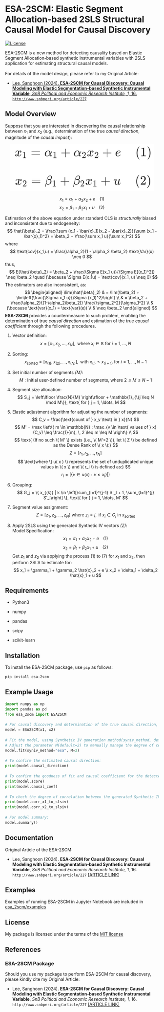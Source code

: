 # ESA-2SCM: Elastic Segment Allocation-based 2SLS Structural Causal Model for Causal Discovery

[![License](https://img.shields.io/badge/license-MIT-blue.svg)](https://github.com/DSsoli/esa-2scm/blob/main/LICENSE)

ESA-2SCM is a new method for detecting causality based on Elastic Segment Allocation-based synthetic instrumental variables with 2SLS application for estimating structural causal models. 
<br>
<br>
For details of the model design, please refer to my Original Article:

* [Lee, Sanghoon (2024). **ESA-2SCM for Causal Discovery: Causal Modeling with Elastic Segmentation-based Synthetic Instrumental Variable**, *SnB Political and Economic Research Institute,* *1,* 16. `http://www.snbperi.org/article/227`](http://www.snbperi.org/article/227)

## Model Overview
Suppose that you are interested in discovering the causal relationship between $x_1$ and $x_2$ (e.g., determination of the true *causal direction*, magnitude of the *causal impact*):
<p align="center">
  <img src="https://github.com/DSsoli/esa-2scm/blob/main/img/1.png?raw=true" alt="Alt text" title="Optional title"/>
</p>

$$
x_1 = \alpha_1 + \alpha_2 x_2 + e \;\;\;\;(1)
$$
$$
x_2 = \beta_1 + \beta_2 x_1 + u \;\;\;\;(2)
$$

Estimation of the above equation under standard OLS is *structurally* biased and inconsistent due to endogeneity:
$$
\hat{\beta}_2 = \frac{\sum (x_1 - \bar{x}_1)(x_2 - \bar{x}_2)}{\sum (x_1 - \bar{x}_1)^2} = \beta_2 + \frac{\sum x_1 u}{\sum x_1^2}
$$
where
$$
\text{cov}(x_1,u) = \frac{\alpha_2}{1 - \alpha_2 \beta_2} \text{Var}(u) \neq 0
$$
thus,
$$
E(\hat{\beta}_2) = \beta_2 + \frac{\Sigma E(x_1 u)}{\Sigma E[(x_1)^2]} \neq \beta_2 \quad (\because \Sigma E(x_1u) = \text{cov}(x_1, u) \neq 0)
$$
The estimators are also inconsistent, as:
$$
\begin{aligned}
\lim(\hat{\beta}_2) & = \lim(\beta_2) + \lim\left(\frac{\Sigma x_1 u}{\Sigma (x_1)^2}\right) \\
& = \beta_2 + \frac{\alpha_2}{(1-\alpha_2\beta_2)} \frac{\sigma_2^2}{\sigma_1^2} \\
& (\because \text{var}(x_1) = \text{var}(e)) \\
& \neq \beta_2
\end{aligned}
$$
**ESA-2SCM** provides a countermeasure to such problem, enabling the determination of true *causal direction* and estimation of the true *causal coefficient* through the following procedures.
1. Vector definition:
   $$
   x = [x_1, x_2, \ldots, x_N], \text{ where } x_i \in \mathbb{R} \text{ for } i = 1, \ldots, N
   $$

2. Sorting:
   $$
   x_{\text{sorted}} = [x_{(1)}, x_{(2)}, \ldots, x_{(N)}], \text{ with } x_{(i)} \leq x_{(i+1)} \text{ for } i = 1, \ldots, N-1
   $$

3. Set initial number of segments *(M)*:
   $$
   M: \text{Initial user-defined number of segments, where } 2 \leq M \leq N-1
   $$

4. Segment size allocation:
   $$
   S_j = \left\lfloor \frac{N}{M} \right\rfloor + \mathbb{1}_{\{j \leq N \mod M\}}, \text{ for } j = 1, \ldots, M
   $$

5. Elastic adjustment algorithm for adjusting the number of segments:
   $$
   C_v = \frac{\text{count of } x_v \text{ in } x}{N}
   $$
   $$
   M' = \max \left\{ m \in \mathbb{N} : \max_{v \in \text{ values of } x}(C_v) \leq \frac{1}{m}, \, 2 \leq m \leq M \right\} 
   \\
   $$
   $$
   \text{ (If no such \( M' \) exists (i.e., \( M'<2 \)), let \( Z \) be defined as the Dense Rank of \( x \):}
   $$
   $$
   Z = [r_1, r_2, \ldots, r_N]
   $$
   $$
   \text{where \( u( x ) \) represents the set of unduplicated unique values in \( x \) and \( r_i \) is defined as:} 
   $$
   $$
   r_i = |\{v \in \textit{u}(x) : v \leq x_i\}|)
   $$

6. Grouping:
   $$
   G_j = \{ x_{(k)} | k \in \left[\sum_{l=1}^{j-1} S'_l + 1, \sum_{l=1}^{j} S'_l\right] \}, \text{ for } j = 1, \ldots, M'
   $$

7. Segment value assignment:
   $$
   Z = [z_1, z_2, \ldots, z_N] \text{ where } z_i = j, \text{ if } x_i \in G_j \text{ in } x_{\text{sorted}}
   $$

8. Apply 2SLS using the generated Synthetic IV vectors *(Z)*: <br>
Model Specification:
$$
x_1 = \alpha_1 + \alpha_2 x_2 + e \;\;\;\;(1)
$$
$$
x_2 = \beta_1 + \beta_2 x_1 + u \;\;\;\;(2)
$$
Get $z_1$ and  $z_2$ via applying the process (1) to (7) for  $x_1$ and  $x_2$, then perform 2SLS to estimate for:
$$
x_1 = \gamma_1 + \gamma_2 \hat{x}_2 + e \\
x_2 = \delta_1 + \delta_2 \hat{x}_1 + u
$$



## Requirements

* Python3

* numpy

* pandas

* scipy

* scikit-learn

## Installation

To install the ESA-2SCM package, use `pip` as follows:

```sh
pip install esa-2scm
```

## Example Usage

```python
import numpy as np
import pandas as pd
from esa_2scm import ESA2SCM

# For causal discovery and determination of the true causal direction, input x_1 and x_2 as follows to initialize the ESA-2SCM model:
model = ESA2SCM(x1, x2)

# Fit the model, using Synthetic IV generation method(syniv_method, default: 'ESA') to estimate causality
# Adjust the parameter M(default=2) to manually manage the degree of correlation between the Synthetic IVs (2SLS-converted) and the respective endogenous variables
model.fit(syniv_method="esa", M=2)

# To confirm the estimated causal direction:
print(model.causal_direction)

# To confirm the goodness of fit and causal coefficient for the detected causal direction:
print(model.score)
print(model.causal_coef)

# To check the degree of correlation between the generated Synthetic IVs and the endogenous variables (x1 and x2, respectively):
print(model.corr_x1_to_slsiv)
print(model.corr_x2_to_slsiv)

# For model summary:
model.summary()
```

## Documentation
Original Article of the ESA-2SCM:
* Lee, Sanghoon (2024). **ESA-2SCM for Causal Discovery: Causal Modeling with Elastic Segmentation-based Synthetic Instrumental Variable**, *SnB Political and Economic Research Institute,* *1,* 16. `http://www.snbperi.org/article/227` [[ARTICLE LINK]](http://www.snbperi.org/article/227)

## Examples
Examples of running ESA-2SCM in Jupyter Notebook are included in [esa_2scm/examples](./examples/)

## License
My package is licensed under the terms of the [MIT license](./LICENSE)

## References

### ESA-2SCM Package

Should you use my package to perform ESA-2SCM for causal discovery, please kindly cite my Original Article:
* Lee, Sanghoon (2024). **ESA-2SCM for Causal Discovery: Causal Modeling with Elastic Segmentation-based Synthetic Instrumental Variable**, *SnB Political and Economic Research Institute,* *1,* 16. `http://www.snbperi.org/article/227` [[ARTICLE LINK]](http://www.snbperi.org/article/227)